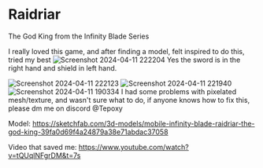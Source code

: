 # Raidriar
The God King from the Infinity Blade Series

I really loved this game, and after finding a model, felt inspired to do this, tried my best
![Screenshot 2024-04-11 222204](https://github.com/Tepoxyy/Raidriar/assets/166188075/9807b562-b2b1-4160-a72d-1c63acbd38c1)
Yes the sword is in the right hand and shield in left hand.

![Screenshot 2024-04-11 222123](https://github.com/Tepoxyy/Raidriar/assets/166188075/b51bd53b-773d-4a8c-91cf-54627ffedf53)
![Screenshot 2024-04-11 221940](https://github.com/Tepoxyy/Raidriar/assets/166188075/9e3edabc-1b6c-4588-93ad-a55a01aedf21)
![Screenshot 2024-04-11 190334](https://github.com/Tepoxyy/Raidriar/assets/166188075/cd35370b-ef24-4218-8eea-d82d0782f98c)
I had some problems with pixelated mesh/texture, and wasn't sure what to do, if anyone knows how to fix this, please dm me on discord @Tepoxy

Model: https://sketchfab.com/3d-models/mobile-infinity-blade-raidriar-the-god-king-39fa0d69f4a24879a38e71abdac37058

Video that saved me: https://www.youtube.com/watch?v=tQUqlNFgrDM&t=7s
